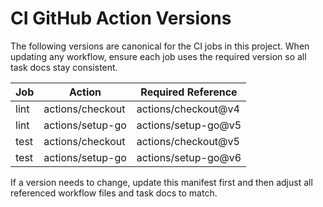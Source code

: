 # CI GitHub Action Versions

The following versions are canonical for the CI jobs in this project. When updating any workflow, ensure each job uses the required version so all task docs stay consistent.

| Job | Action | Required Reference |
| --- | --- | --- |
| lint | actions/checkout | actions/checkout@v4 |
| lint | actions/setup-go | actions/setup-go@v5 |
| test | actions/checkout | actions/checkout@v5 |
| test | actions/setup-go | actions/setup-go@v6 |

If a version needs to change, update this manifest first and then adjust all referenced workflow files and task docs to match.
